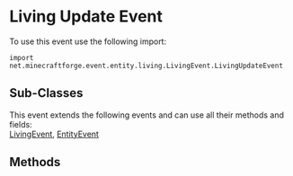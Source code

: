 # Living Update Event

To use this event use the following import:
```groovy:no-line-numbers
import net.minecraftforge.event.entity.living.LivingEvent.LivingUpdateEvent
```

## Sub-Classes
This event extends the following events and can use all their methods and fields: <br>
[LivingEvent](../living_event/index.md), [EntityEvent](../entity_event/index.md)

## Methods
